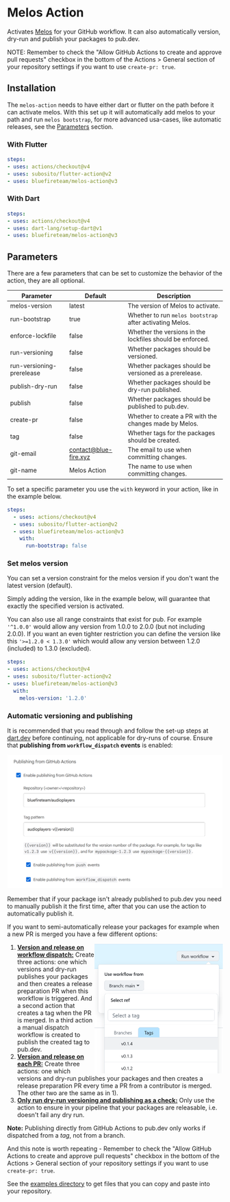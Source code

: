 # Melos Action

Activates [Melos](https://github.com/invertase/melos) for your GitHub workflow.
It can also automatically version, dry-run and publish your packages to pub.dev.

NOTE: Remember to check the "Allow GitHub Actions to create and approve pull
requests" checkbox in the bottom of the Actions > General section of your
repository settings if you want to use `create-pr: true`.


## Installation

The `melos-action` needs to have either dart or flutter on the path before it
can activate melos. With this set up it will automatically add melos to your
path and run `melos bootstrap`, for more advanced usa-cases, like automatic
releases, see the [Parameters](#parameters) section.


### With Flutter

```yaml
steps:
- uses: actions/checkout@v4
- uses: subosito/flutter-action@v2
- uses: bluefireteam/melos-action@v3
```


### With Dart

```yaml
steps:
- uses: actions/checkout@v4
- uses: dart-lang/setup-dart@v1
- uses: bluefireteam/melos-action@v3
```


## Parameters

There are a few parameters that can be set to customize the behavior of the
action, they are all optional.

| Parameter                 | Default               | Description                                               |
|---------------------------|-----------------------|-----------------------------------------------------------|
| melos-version             | latest                | The version of Melos to activate.                         |
| run-bootstrap             | true                  | Whether to run `melos bootstrap` after activating Melos.  |
| enforce-lockfile          | false                 | Whether the versions in the lockfiles should be enforced. |
| run-versioning            | false                 | Whether packages should be versioned.                     |
| run-versioning-prerelease | false                 | Whether packages should be versioned as a prerelease.     |
| publish-dry-run           | false                 | Whether packages should be dry-run published.             |
| publish                   | false                 | Whether packages should be published to pub.dev.          |
| create-pr                 | false                 | Whether to create a PR with the changes made by Melos.    |
| tag                       | false                 | Whether tags for the packages should be created.          |
| git-email                 | contact@blue-fire.xyz | The email to use when committing changes.                 |
| git-name                  | Melos Action          | The name to use when committing changes.                  |

To set a specific parameter you use the `with` keyword in your action, like in
the example below.

```yaml
steps:
  - uses: actions/checkout@v4
  - uses: subosito/flutter-action@v2
  - uses: bluefireteam/melos-action@v3
    with:
      run-bootstrap: false
```


### Set melos version

You can set a version constraint for the melos version if you don't want the
latest version (default).

Simply adding the version, like in the example below, will guarantee that
exactly the specified version is activated.

You can also use all range constraints that exist for pub.
For example `'^1.0.0'` would allow any version from 1.0.0 to 2.0.0 (but not
including 2.0.0). If you want an even tighter restriction you can define the
version like this `'>=1.2.0 < 1.3.0'` which would allow any version between
1.2.0 (included) to 1.3.0 (excluded).

```yaml
steps:
- uses: actions/checkout@v4
- uses: subosito/flutter-action@v2
- uses: bluefireteam/melos-action@v3
  with:
    melos-version: '1.2.0'
```


### Automatic versioning and publishing

It is recommended that you read through and follow the set-up steps at
[dart.dev](https://dart.dev/tools/pub/automated-publishing) before continuing,
not applicable for dry-runs of course. Ensure that **publishing from `workflow_dispatch` events** is enabled:

![Pub.dev settings for publishing from workflow_dispatch](./docs/images/publish-pub-dev-settings.png)

Remember that if your package isn't already published to pub.dev you need to
manually publish it the first time, after that you can use the action to
automatically publish it.

If you want to semi-automatically release your packages for example when a new PR is
merged you have a few different options:

<img src="docs/images/publish-workflow-dispatch-tag.png" style="bottom:0;" width="300" align="right">

1. **[Version and release on workflow dispatch:](./examples/01-workflow-dispatch)**
   Create three actions: one which versions and dry-run publishes your packages
   and then creates a release preparation PR when this workflow is triggered. 
   And a second action that creates a tag when the PR is merged.
   In a third action a manual dispatch workflow is created to publish the created
   tag to pub.dev.
2. **[Version and release on each PR:](./examples/02-release-on-pr)**
   Create three actions: one which versions and dry-run publishes your packages
   and then creates a release preparation PR every time a PR from a contributor
   is merged. The other two are the same as in 1).
3. **[Only run dry-run versioning and publishing as a check:](./examples/03-check-only)**
   Only use the action to ensure in your pipeline that your packages are
   releasable, i.e. doesn't fail any dry run.


**Note:** Publishing directly from GitHub Actions to pub.dev only works if dispatched from a _tag_, not from a branch.

And this note is worth repeating - Remember to check the "Allow GitHub Actions
to create and approve pull requests" checkbox in the bottom of the
Actions > General section of your repository settings if you want to use
`create-pr: true`.

See the [examples directory](./examples) to get files that you can copy and
paste into your repository.
